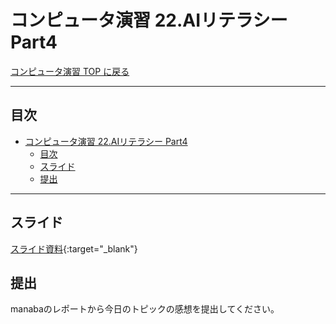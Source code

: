 # コンピュータ演習 22.AIリテラシー Part4

[コンピュータ演習 TOP に戻る](./index.md)


---

## 目次

- [コンピュータ演習 22.AIリテラシー Part4](#コンピュータ演習-22aiリテラシー-part4)
  - [目次](#目次)
  - [スライド](#スライド)
  - [提出](#提出)


---

## スライド

[スライド資料](./cp_22slide.pdf){:target="_blank"}


## 提出
manabaのレポートから今日のトピックの感想を提出してください。
